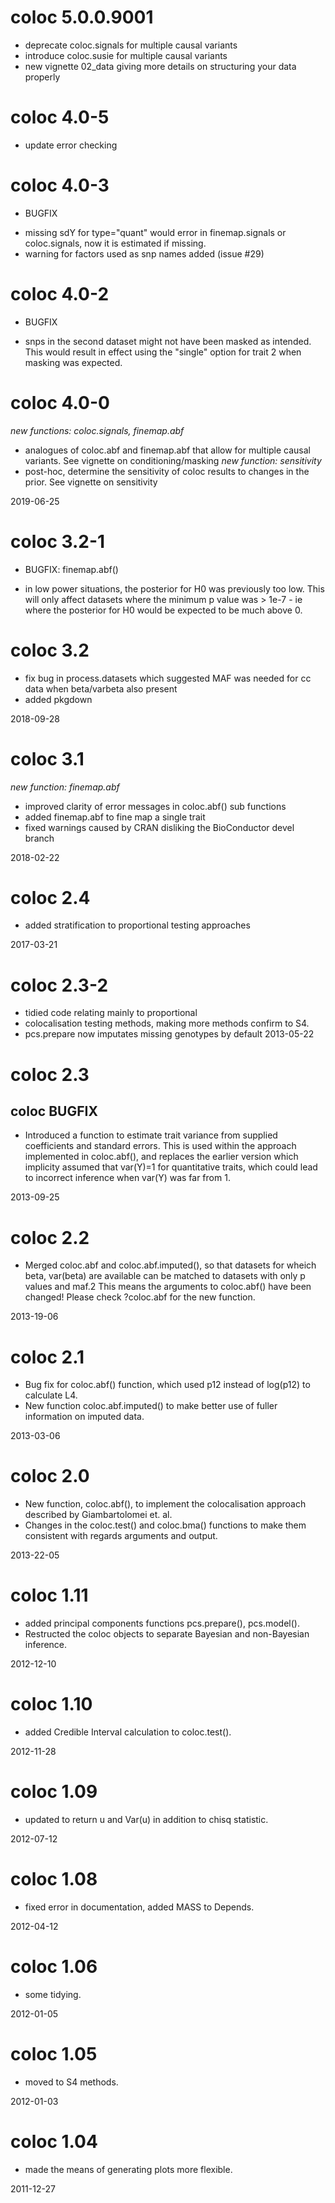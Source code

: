 # coloc 5.0.0.9001
* deprecate coloc.signals for multiple causal variants
* introduce coloc.susie for multiple causal variants
* new vignette 02_data giving more details on structuring your data properly

# coloc 4.0-5
* update error checking

# coloc 4.0-3
* BUGFIX
- missing sdY for type="quant" would error in finemap.signals or coloc.signals, now it is estimated if missing.
- warning for factors used as snp names added (issue #29)

# coloc 4.0-2
* BUGFIX
- snps in the second dataset might not have been masked as intended. This would result in effect using the "single" option for trait 2 when masking was expected.

# coloc 4.0-0
*new functions: coloc.signals, finemap.abf*
- analogues of coloc.abf and finemap.abf that allow for multiple causal variants.  See vignette on conditioning/masking
*new function: sensitivity*
- post-hoc, determine the sensitivity of coloc results to changes in the prior.  See vignette on sensitivity

2019-06-25

# coloc 3.2-1
* BUGFIX: finemap.abf()
- in low power situations, the posterior for H0 was previously too low.  This will only affect datasets where the minimum p value was > 1e-7 - ie where the posterior for H0 would be expected to be much above 0.

# coloc 3.2 
- fix bug in process.datasets which suggested MAF was needed for cc data when beta/varbeta also present
- added pkgdown
	
2018-09-28

# coloc 3.1
*new function: finemap.abf*
- improved clarity of error messages in coloc.abf() sub functions
- added finemap.abf to fine map a single trait
- fixed warnings caused by CRAN disliking the BioConductor devel branch
	
2018-02-22
	
# coloc 2.4 
- added stratification to proportional testing approaches
	
2017-03-21 

# coloc 2.3-2 
- tidied code relating mainly to proportional
- colocalisation testing methods, making more methods confirm to S4.
- pcs.prepare now imputates missing genotypes by default
2013-05-22 

# coloc 2.3 
## coloc BUGFIX
- Introduced a function to estimate trait variance from supplied coefficients and standard errors.  This is used within the approach implemented in coloc.abf(), and replaces the earlier version which implicity assumed that var(Y)=1 for quantitative traits, which could lead to incorrect inference when var(Y) was far from 1.

2013-09-25  

# coloc 2.2
- Merged coloc.abf and coloc.abf.imputed(), so that datasets for wheich beta, var(beta) are available can be matched to datasets with only p values and maf.2 This means the arguments to coloc.abf() have been changed!  Please
check ?coloc.abf for the new function.

2013-19-06  

# coloc 2.1
- Bug fix for coloc.abf() function, which used p12 instead of log(p12) to calculate L4.
- New function coloc.abf.imputed() to make better use of fuller information on imputed data.

2013-03-06  

# coloc 2.0
- New function, coloc.abf(), to implement the colocalisation approach described by Giambartolomei et. al.
- Changes in the coloc.test() and coloc.bma() functions to make them consistent with regards arguments and output.

2013-22-05  

# coloc 1.11
- added principal components functions pcs.prepare(), pcs.model().
- Restructed the coloc objects to separate Bayesian and non-Bayesian inference.

2012-12-10  

# coloc 1.10
- added Credible Interval calculation to coloc.test().

2012-11-28  

# coloc 1.09
- updated to return u and Var(u) in addition to chisq statistic.

2012-07-12  

# coloc 1.08
- fixed error in documentation, added MASS to Depends.

2012-04-12  

# coloc 1.06
- some tidying.

2012-01-05  

# coloc 1.05
- moved to S4 methods.

2012-01-03  

# coloc 1.04
- made the means of generating plots more flexible.

2011-12-27  

